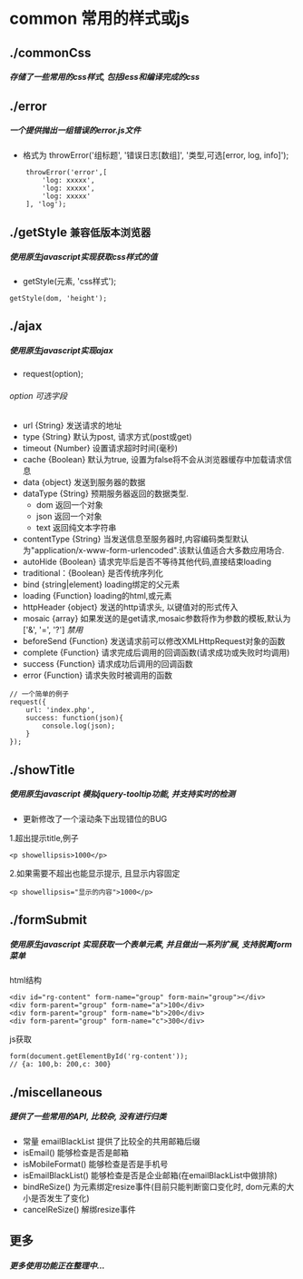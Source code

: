 # common 常用的样式或js
## ./commonCss
##### 存储了一些常用的css样式, 包括less和编译完成的css

## ./error
##### 一个提供抛出一组错误的error.js文件
- 格式为 throwError('组标题', '错误日志[数组]', '类型,可选[error, log, info]');
```
    throwError('error',[
        'log: xxxxx',
        'log: xxxxx',
        'log: xxxxx'
    ], 'log');
```

## ./getStyle `兼容低版本浏览器`
##### 使用原生javascript实现获取css样式的值
- getStyle(元素, 'css样式');
```
getStyle(dom, 'height');
```

## ./ajax
##### 使用原生javascript实现ajax
- request(option);

###### option 可选字段
- url {String} 发送请求的地址
- type {String} 默认为post, 请求方式(post或get)
- timeout {Number} 设置请求超时时间(毫秒)
- cache {Boolean} 默认为true, 设置为false将不会从浏览器缓存中加载请求信息
- data {object} 发送到服务器的数据
- dataType {String} 预期服务器返回的数据类型.
    - dom  返回一个对象
    - json 返回一个对象
    - text 返回纯文本字符串
- contentType {String} 当发送信息至服务器时,内容编码类型默认为"application/x-www-form-urlencoded".该默认值适合大多数应用场合.
- autoHide {Boolean} 请求完毕后是否不等待其他代码,直接结束loading
- traditional：{Boolean} 是否传统序列化
- bind {string|element} loading绑定的父元素
- loading {Function} loading的html,或元素
- httpHeader {object} 发送的http请求头, 以键值对的形式传入
- mosaic {array} 如果发送的是get请求,mosaic参数将作为参数的模板,默认为 ['&', '=', '?'] *禁用*
- beforeSend {Function} 发送请求前可以修改XMLHttpRequest对象的函数
- complete {Function} 请求完成后调用的回调函数(请求成功或失败时均调用)
- success {Function} 请求成功后调用的回调函数
- error {Function} 请求失败时被调用的函数
```
// 一个简单的例子
request({
    url: 'index.php',
    success: function(json){
        console.log(json);
    }
});
```
## ./showTitle
##### 使用原生javascript 模拟jquery-tooltip功能, 并支持实时的检测
- 更新修改了一个滚动条下出现错位的BUG

1.超出提示title,例子
```
<p showellipsis>1000</p>
```

2.如果需要不超出也能显示提示, 且显示内容固定
```
<p showellipsis="显示的内容">1000</p>
```
## ./formSubmit
##### 使用原生javascript 实现获取一个表单元素, 并且做出一系列扩展, 支持脱离form 菜单
html结构
```
<div id="rg-content" form-name="group" form-main="group"></div>
<div form-parent="group" form-name="a">100</div>
<div form-parent="group" form-name="b">200</div>
<div form-parent="group" form-name="c">300</div>
```
js获取
```
form(document.getElementById('rg-content'));
// {a: 100,b: 200,c: 300}
```

## ./miscellaneous
##### 提供了一些常用的API, 比较杂, 没有进行归类
- 常量 emailBlackList 提供了比较全的共用邮箱后缀
- isEmail() 能够检查是否是邮箱
- isMobileFormat() 能够检查是否是手机号
- isEmailBlackList() 能够检查是否是企业邮箱(在emailBlackList中做排除)
- bindReSize() 为元素绑定resize事件(目前只能判断窗口变化时, dom元素的大小是否发生了变化)
- cancelReSize() 解绑resize事件


## 更多
##### 更多使用功能正在整理中...